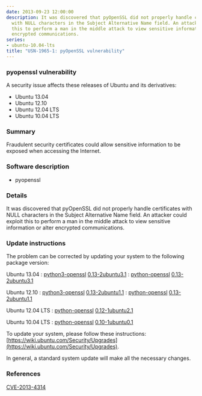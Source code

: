 ```yaml
---
date: 2013-09-23 12:00:00
description: It was discovered that pyOpenSSL did not properly handle certificates
  with NULL characters in the Subject Alternative Name field. An attacker could exploit
  this to perform a man in the middle attack to view sensitive information or alter
  encrypted communications.
series:
- ubuntu-10.04-lts
title: "USN-1965-1: pyOpenSSL vulnerability"
---
```


### pyopenssl vulnerability

A security issue affects these releases of Ubuntu and its derivatives:

* Ubuntu 13.04
* Ubuntu 12.10
* Ubuntu 12.04 LTS
* Ubuntu 10.04 LTS

### Summary

Fraudulent security certificates could allow sensitive information to be exposed when accessing the Internet.

### Software description

* pyopenssl 

### Details

It was discovered that pyOpenSSL did not properly handle certificates with NULL characters in the Subject Alternative Name field. An attacker could exploit this to perform a man in the middle attack to view sensitive information or alter encrypted communications. 

### Update instructions

The problem can be corrected by updating your system to the following package version:

Ubuntu 13.04
 : [python3-openssl](https://launchpad.net/ubuntu/+source/pyopenssl) <span> [0.13-2ubuntu3.1](https://launchpad.net/ubuntu/+source/pyopenssl/0.13-2ubuntu3.1) </span> 
 : [python-openssl](https://launchpad.net/ubuntu/+source/pyopenssl) <span> [0.13-2ubuntu3.1](https://launchpad.net/ubuntu/+source/pyopenssl/0.13-2ubuntu3.1) </span> 

Ubuntu 12.10
 : [python3-openssl](https://launchpad.net/ubuntu/+source/pyopenssl) <span> [0.13-2ubuntu1.1](https://launchpad.net/ubuntu/+source/pyopenssl/0.13-2ubuntu1.1) </span> 
 : [python-openssl](https://launchpad.net/ubuntu/+source/pyopenssl) <span> [0.13-2ubuntu1.1](https://launchpad.net/ubuntu/+source/pyopenssl/0.13-2ubuntu1.1) </span> 

Ubuntu 12.04 LTS
 : [python-openssl](https://launchpad.net/ubuntu/+source/pyopenssl) <span> [0.12-1ubuntu2.1](https://launchpad.net/ubuntu/+source/pyopenssl/0.12-1ubuntu2.1) </span> 

Ubuntu 10.04 LTS
 : [python-openssl](https://launchpad.net/ubuntu/+source/pyopenssl) <span> [0.10-1ubuntu0.1](https://launchpad.net/ubuntu/+source/pyopenssl/0.10-1ubuntu0.1) </span> 

To update your system, please follow these instructions: [https://wiki.ubuntu.com/Security/Upgrades](https://wiki.ubuntu.com/Security/Upgrades).

In general, a standard system update will make all the necessary changes. 

### References

 [CVE-2013-4314](http://people.ubuntu.com/~ubuntu-security/cve/CVE-2013-4314)
